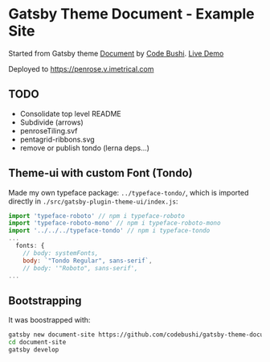 # Gatsby Theme Document - Example Site

Started from Gatsby theme [Document](https://github.com/codebushi/gatsby-theme-document)
 by [Code Bushi](https://codebushi.com/gatsby-starters-and-themes/).
 [Live Demo](https://gatsby-theme-document.netlify.com/)

Deployed to <https://penrose.v.imetrical.com>

## TODO

- Consolidate top level README
- Subdivide (arrows)
- penroseTiling.svf
- pentagrid-ribbons.svg
- remove or publish tondo (lerna deps...)

## Theme-ui with custom Font (Tondo)

Made my own typeface package: `../typeface-tondo/`, which is imported directly in `./src/gatsby-plugin-theme-ui/index.js`:

```js
import 'typeface-roboto' // npm i typeface-roboto
import 'typeface-roboto-mono' // npm i typeface-roboto-mono
import '../../../typeface-tondo' // npm i typeface-tondo
...
  fonts: {
    // body: systemFonts,
    body: `"Tondo Regular", sans-serif`,
    // body: '"Roboto", sans-serif',
...
```

## Bootstrapping

It was boostrapped with:

```bash
gatsby new document-site https://github.com/codebushi/gatsby-theme-document-example.git
cd document-site
gatsby develop
```
